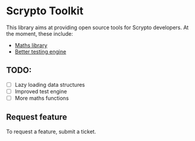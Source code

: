# Scrypto Toolkit
This library aims at providing open source tools for Scrypto developers.
At the moment, these include:  
- [Maths library](maths/README.md)
- [Better testing engine](test-engine/README.md)


## TODO:
- [ ] Lazy loading data structures
- [ ] Improved test engine
- [ ] More maths functions

## Request feature
To request a feature, submit a ticket.